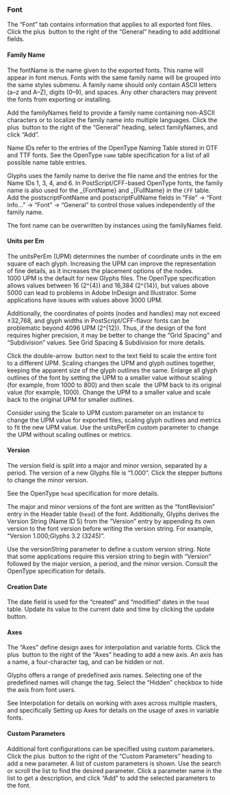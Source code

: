 ### Font

The “Font” tab contains information that applies to all exported font files.
Click the plus  button to the right of the “General” heading to add additional fields.

#### Family Name

The fontName is the name given to the exported fonts.
This name will appear in font menus.
Fonts with the same family name will be grouped into the same styles submenu.
A family name should only contain ASCII letters (a–z and A–Z), digits (0–9), and spaces.
Any other characters may prevent the fonts from exporting or installing.

Add the familyNames field to provide a family name containing non-ASCII characters or to localize the family name into multiple languages.
Click the plus  button to the right of the “General” heading, select familyNames, and click “Add”.

Name IDs refer to the entries of the OpenType Naming Table stored in OTF and TTF fonts.
See the OpenType `name` table specification for a list of all possible name table entries.

Glyphs uses the family name to derive the file name and the entries for the Name IDs 1, 3, 4, and 6.
In PostScript/CFF-based OpenType fonts, the family name is also used for the _{FontName} and _{FullName} in the `CFF` table.
Add the postscriptFontName and postscriptFullName fields in “File” → “Font Info…” → “Font” → “General” to control those values independently of the family name.

The font name can be overwritten by instances using the familyNames field.

#### Units per Em

The unitsPerEm (UPM) determines the number of coordinate units in the em square of each glyph.
Increasing the UPM can improve the representation of fine details, as it increases the placement options of the nodes.
1000 UPM is the default for new Glyphs files.
The OpenType specification allows values between 16 (2^{4}) and 16,384 (2^{14}), but values above 5000 can lead to problems in Adobe InDesign and Illustrator.
Some applications have issues with values above 3000 UPM.

Additionally, the coordinates of points (nodes and handles) may not exceed ±32,768, and glyph widths in PostScript/CFF-flavor fonts can be problematic beyond 4096 UPM (2^{12}).
Thus, if the design of the font requires higher precision, it may be better to change the “Grid Spacing” and “Subdivision” values.
See Grid Spacing & Subdivision for more details.

Click the double-arrow  button next to the text field to scale the entire font to a different UPM.
Scaling changes the UPM and glyph outlines together, keeping the apparent size of the glyph outlines the same.
Enlarge all glyph outlines of the font by setting the UPM to a smaller value without scaling (for example, from 1000 to 800) and then scale  the UPM back to its original value (for example, 1000).
Change the UPM to a smaller value and scale back to the original UPM for smaller outlines.

Consider using the Scale to UPM custom parameter on an instance to change the UPM value for exported files, scaling glyph outlines and metrics to fit the new UPM value.
Use the unitsPerEm custom parameter to change the UPM without scaling outlines or metrics.

#### Version

The version field is split into a major and minor version, separated by a period.
The version of a new Glyphs file is “1.000”.
Click the stepper buttons to change the minor version.

See the OpenType `head` specification for more details.

The major and minor versions of the font are written as the “fontRevision” entry in the Header table (`head`) of the font.
Additionally, Glyphs derives the Version String (Name ID 5) from the “Version” entry by appending its own version to the font version before writing the version string.
For example, “Version 1.000;Glyphs 3.2 (3245)”.

Use the versionString parameter to define a custom version string.
Note that some applications require this version string to begin with “Version” followed by the major version, a period, and the minor version.
Consult the OpenType specification for details.

#### Creation Date

The date field is used for the “created” and “modified” dates in the `head` table.
Update its value to the current date and time by clicking the update  button.

#### Axes

The “Axes” define design axes for interpolation and variable fonts.
Click the plus  button to the right of the “Axes” heading to add a new axis.
An axis has a name, a four-character tag, and can be hidden or not.

Glyphs offers a range of predefined axis names.
Selecting one of the predefined names will change the tag.
Select the “Hidden” checkbox to hide the axis from font users.

See Interpolation for details on working with axes across multiple masters, and specifically Setting up Axes for details on the usage of axes in variable fonts.

#### Custom Parameters

Additional font configurations can be specified using custom parameters.
Click the plus  button to the right of the “Custom Parameters” heading to add a new parameter.
A list of custom parameters is shown.
Use the search or scroll the list to find the desired parameter.
Click a parameter name in the list to get a description, and click “Add” to add the selected parameters to the font.